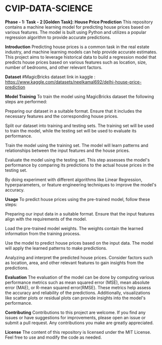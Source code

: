 # CVIP-DATA-SCIENCE
**Phase - 1: Task - 2 [Golden Task]: House Price Prediction**
This repository contains a machine learning model for predicting house prices based on various features. The model is built using Python and utilizes a popular regression algorithm to provide accurate predictions.

**Introduction**
Predicting house prices is a common task in the real estate industry, and machine learning models can help provide accurate estimates. This project aims to leverage historical data to build a regression model that predicts house prices based on various features such as location, size, number of bedrooms, and other relevant factors.

**Dataset**
#MagicBricks dataset link in kaggle : https://www.kaggle.com/datasets/neelkamal692/delhi-house-price-prediction

**Model Training**
To train the model using MagicBricks dataset the following steps are performed:

Preparing our dataset in a suitable format. Ensure that it includes the necessary features and the corresponding house prices.

Split our dataset into training and testing sets. The training set will be used to train the model, while the testing set will be used to evaluate its performance.

Train the model using the training set. The model will learn patterns and relationships between the input features and the house prices.

Evaluate the model using the testing set. This step assesses the model's performance by comparing its predictions to the actual house prices in the testing set.

By doing experiment with different algorithms like Linear Regression, hyperparameters, or feature engineering techniques to improve the model's accuracy.

**Usage**
To predict house prices using the pre-trained model, follow these steps:

Preparing our input data in a suitable format. Ensure that the input features align with the requirements of the model.

Load the pre-trained model weights. The weights contain the learned information from the training process.

Use the model to predict house prices based on the input data. The model will apply the learned patterns to make predictions.

Analyzing and interpret the predicted house prices. Consider factors such as location, area, and other relevant features to gain insights from the predictions.

**Evaluation**
The evaluation of the model can be done by computing various performance metrics such as mean squared error (MSE), mean absolute error (MAE), or R-mean squared error(RMSE). These metrics help assess the accuracy and reliability of the predictions. Additionally, visualizations like scatter plots or residual plots can provide insights into the model's performance.

**Contributing**
Contributions to this project are welcome. If you find any issues or have suggestions for improvements, please open an issue or submit a pull request. Any contributions you make are greatly appreciated.

**License**
The content of this repository is licensed under the MIT License. Feel free to use and modify the code as needed.
